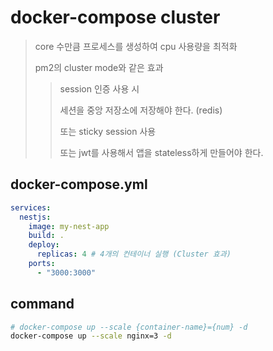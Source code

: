 # docker-compose cluster

> core 수만큼 프로세스를 생성하여 cpu 사용량을 최적화
>
> pm2의 cluster mode와 같은 효과
>
> > session 인증 사용 시
> >
> > 세션을 중앙 저장소에 저장해야 한다. (redis)
> >
> > 또는 sticky session 사용
> >
> > 또는 jwt를 사용해서 앱을 stateless하게 만들어야 한다.

## docker-compose.yml

```yaml
services:
  nestjs:
    image: my-nest-app
    build: .
    deploy:
      replicas: 4 # 4개의 컨테이너 실행 (Cluster 효과)
    ports:
      - "3000:3000"
```

## command

```sh
# docker-compose up --scale {container-name}={num} -d
docker-compose up --scale nginx=3 -d
```
